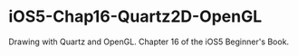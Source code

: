 iOS5-Chap16-Quartz2D-OpenGL
===========================

Drawing with Quartz and OpenGL. Chapter 16 of the iOS5 Beginner's Book.
